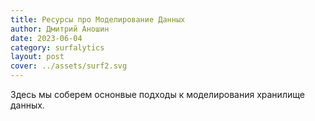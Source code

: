 ```yaml
---
title: Ресурсы про Моделирование Данных
author: Дмитрий Аношин
date: 2023-06-04
category: surfalytics
layout: post
cover: ../assets/surf2.svg
---
```


Здесь мы соберем оснонвые подходы к моделирования хранилище данных.
